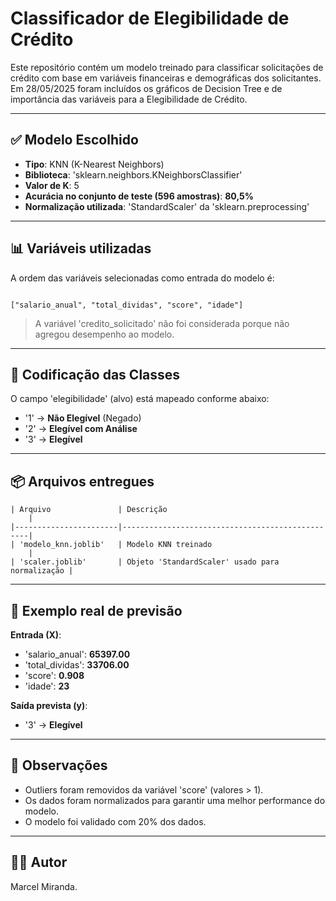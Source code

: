 
# Classificador de Elegibilidade de Crédito

Este repositório contém um modelo treinado para classificar solicitações de crédito com base em variáveis financeiras e demográficas dos solicitantes.
Em 28/05/2025 foram incluídos os gráficos de Decision Tree e de importância das variáveis para a Elegibilidade de Crédito.

---
## ✅ Modelo Escolhido

- ****Tipo****: KNN (K-Nearest Neighbors)
- ****Biblioteca****: 'sklearn.neighbors.KNeighborsClassifier'
- ****Valor de K****: 5
- ****Acurácia no conjunto de teste (596 amostras)****: ****80,5%****
- ****Normalização utilizada****: 'StandardScaler' da 'sklearn.preprocessing'

---
## 📊 Variáveis utilizadas

A ordem das variáveis selecionadas como entrada do modelo é:

```

["salario_anual", "total_dividas", "score", "idade"]

```
 
> A variável 'credito_solicitado' não foi considerada porque não agregou desempenho ao modelo.

---
## 🔢 Codificação das Classes

O campo 'elegibilidade' (alvo) está mapeado conforme abaixo:

- '1' → ****Não Elegível**** (Negado)
- '2' → ****Elegível com Análise****
- '3' → ****Elegível****

---
## 📦 Arquivos entregues

	| Arquivo               | Descrição                                       |
	|-----------------------|-------------------------------------------------|
	| 'modelo_knn.joblib'   | Modelo KNN treinado                             |
	| 'scaler.joblib'       | Objeto 'StandardScaler' usado para normalização |

---
## 🧪 Exemplo real de previsão

****Entrada (X)****:

- 'salario_anual': ****65397.00****
- 'total_dividas': ****33706.00****
- 'score': ****0.908****
- 'idade': ****23****

****Saída prevista (y)****:

- '3' → ****Elegível****

---
## 📌 Observações

- Outliers foram removidos da variável 'score' (valores > 1).
- Os dados foram normalizados para garantir uma melhor performance do modelo.
- O modelo foi validado com 20% dos dados.

---
## 👨‍💻 Autor

Marcel Miranda.
